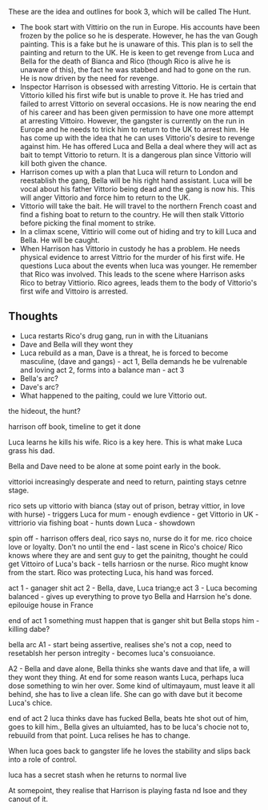 These are the idea and outlines for book 3, which will be called The Hunt. 


- The book start with Vittirio on the run in Europe. His accounts have been frozen by the police so he is desperate. However, he has the van Gough painting. This is a fake but he is unaware of this. This plan is to sell the painting and return to the UK. He is keen to get revenge from Luca and Bella for the death of Bianca and Rico (though Rico is alive he is unaware of this), the fact he was stabbed and had to gone on the run. He is now driven by the need for revenge.
- Inspector Harrison is obsessed with arresting Vittorio. He is certain that Vittorio killed his first wife but is unable to prove it. He has tried and failed to arrest Vittorio on several occasions. He is now nearing the end of his career and has been given permission to have one more attempt at arresting Vittoiro. However, the gangster is currently on the run in Europe and he needs to trick him to return to the UK to arrest him. He has come up with the idea that he can uses Vittorio's desire to revenge against him. He has offered Luca and Bella a deal where they will act as bait to tempt Vittorio to return. It is a dangerous plan since Vittorio will kill both given the chance. 
- Harrison comes up with a plan that Luca will return to London and reestablish the gang, Bella will be his right hand assistant. Luca will be vocal about his father Vittorio being dead and the gang is now his. This will anger Vittorio and force him to return to the UK.
- Vittorio will take the bait. He will travel to the northern French coast and find a fishing boat to return to the country. He will then stalk Vittorio before picking the final moment to strike. 
- In a climax scene, Vittirio will come out of hiding and try to kill Luca and Bella. He will be caught. 
- When Harrison has Vittorio in custody he has a problem. He needs physical evidence to arrest Vittrio for the murder of his first wife. He questions Luca about the events when luca was younger. He remember that Rico was involved. This leads to the scene where Harrison asks Rico to betray Vittiorio. Rico agrees, leads them to the body of Vittorio's first wife and Vittoiro is arrested. 




## Thoughts 

- Luca restarts Rico's drug gang, run in with the Lituanians
- Dave and Bella will they wont they
- Luca rebuild as a man, Dave is a threat, he is forced to become masculine, (dave and gangs) - act 1, Bella demands he be vulrenable and loving act 2, forms into a balance man - act 3
- Bella's arc?
- Dave's arc?
- What happened to the paiting, could we lure Vittorio out. 


the hideout, the hunt?

harrison off book, timeline to get it done



Luca learns he kills his wife. Rico is a key here. This is what make Luca grass his dad. 

Bella and Dave need to be alone at some point early in the book. 

vittorioi increasingly desperate and need to return, painting stays cetnre stage. 

rico sets up vittorio with bianca (stay out of prison, betray vittior, in love with hurse) - triggers Luca for mum - enough evdience - get Vittorio in UK - vittriorio via fishing boat - hunts down Luca - showdown 


spin off - harrison offers deal, rico says no, nurse do it for me. rico choice love or loyalty. Don't no until the end - last scene in Rico's choice/ 
Rico knows where they are and sent guy to get the painitng, thought he could get Vittoiro of Luca's back - tells harriosn or the nurse. Rico mught know from the start. Rico was protecting Luca, his hand was forced. 



act 1 - ganager shit
act 2 - Bella, dave, Luca triang;e
act 3 - Luca becoming balanced - gives up everything to prove tyo Bella and Harrsion he's done. epilouige house in France 


end of act 1 something must happen that is ganger shit but Bella stops him - killing dabe? 

bella arc
A1 - start being assertive, realises she's not a cop, need to resetablsh her person intregity - becomes luca's consuoiance. 

A2 - Bella and dave alone, Bella thinks she wants dave and that life, a will they wont they thing. At end for some reason wants Luca, perhaps luca dose something to win her over. Some kind of ultimayaum, must leave it all behind, she has to live a clean life. She can go with dave but it become Luca's chice. 

end of act 2 luca thinks dave has fucked Bella, beats hte shot out of him, goes to kill him., Bella gives an ultuiamted, has to be luca's chocie not to, rebuuild from that point. Luca relises he has to change. 

When luca goes back to gangster life he loves the stability and slips back into a role of control. 

luca has a secret stash when he returns to normal live

At somepoint, they realise that Harrison is playing fasta nd lsoe and they canout of it. 